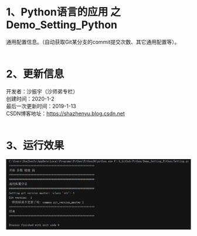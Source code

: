 # 1、Python语言的应用 之 Demo_Setting_Python
通用配置信息。（自动获取Git某分支的commit提交次数、其它通用配置等）。<BR/>
<BR/>  
# 2、更新信息
开发者：沙振宇（沙师弟专栏） <BR/>
创建时间：2020-1-2<BR/>
最后一次更新时间：2019-1-13<BR/> 
CSDN博客地址：https://shazhenyu.blog.csdn.net<BR/> 
<BR/> 
# 3、运行效果 
![image](https://github.com/ShaShiDiZhuanLan/Demo_Setting_Python/blob/master/%E6%95%88%E6%9E%9C.png)